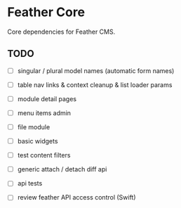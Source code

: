# Feather Core

Core dependencies for Feather CMS.


## TODO

- [ ] singular / plural model names (automatic form names)
- [ ] table nav links & context cleanup & list loader params
- [ ] module detail pages
- [ ] menu items admin
- [ ] file module
- [ ] basic widgets
- [ ] test content filters
- [ ] generic attach / detach diff api
- [ ] api tests
- [ ] review feather API access control (Swift)

